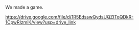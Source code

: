 We made a game.

https://drive.google.com/file/d/1R5EdsswQydsUQZIToQDkR-1CpwRIzmiK/view?usp=drive_link
